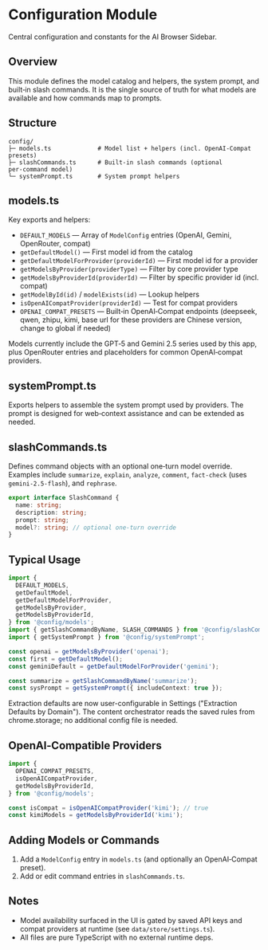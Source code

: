 # Configuration Module

Central configuration and constants for the AI Browser Sidebar.

## Overview

This module defines the model catalog and helpers, the system prompt, and built‑in slash commands. It is the single source of truth for what models are available and how commands map to prompts.

## Structure

```
config/
├─ models.ts             # Model list + helpers (incl. OpenAI‑Compat presets)
├─ slashCommands.ts      # Built-in slash commands (optional per‑command model)
└─ systemPrompt.ts       # System prompt helpers
```

## models.ts

Key exports and helpers:

- `DEFAULT_MODELS` — Array of `ModelConfig` entries (OpenAI, Gemini, OpenRouter, compat)
- `getDefaultModel()` — First model id from the catalog
- `getDefaultModelForProvider(providerId)` — First model id for a provider
- `getModelsByProvider(providerType)` — Filter by core provider type
- `getModelsByProviderId(providerId)` — Filter by specific provider id (incl. compat)
- `getModelById(id)` / `modelExists(id)` — Lookup helpers
- `isOpenAICompatProvider(providerId)` — Test for compat providers
- `OPENAI_COMPAT_PRESETS` — Built‑in OpenAI‑Compat endpoints (deepseek, qwen, zhipu, kimi, base url for these providers are Chinese version, change to global if needed)

Models currently include the GPT‑5 and Gemini 2.5 series used by this app, plus OpenRouter entries and placeholders for common OpenAI‑compat providers.

## systemPrompt.ts

Exports helpers to assemble the system prompt used by providers. The prompt is designed for web‑context assistance and can be extended as needed.

## slashCommands.ts

Defines command objects with an optional one‑turn model override. Examples include `summarize`, `explain`, `analyze`, `comment`, `fact-check` (uses `gemini-2.5-flash`), and `rephrase`.

```ts
export interface SlashCommand {
  name: string;
  description: string;
  prompt: string;
  model?: string; // optional one‑turn override
}
```

## Typical Usage

```ts
import {
  DEFAULT_MODELS,
  getDefaultModel,
  getDefaultModelForProvider,
  getModelsByProvider,
  getModelsByProviderId,
} from '@config/models';
import { getSlashCommandByName, SLASH_COMMANDS } from '@config/slashCommands';
import { getSystemPrompt } from '@config/systemPrompt';

const openai = getModelsByProvider('openai');
const first = getDefaultModel();
const geminiDefault = getDefaultModelForProvider('gemini');

const summarize = getSlashCommandByName('summarize');
const sysPrompt = getSystemPrompt({ includeContext: true });
```

Extraction defaults are now user-configurable in Settings
("Extraction Defaults by Domain"). The content orchestrator reads the saved
rules from chrome.storage; no additional config file is needed.

## OpenAI‑Compatible Providers

```ts
import {
  OPENAI_COMPAT_PRESETS,
  isOpenAICompatProvider,
  getModelsByProviderId,
} from '@config/models';

const isCompat = isOpenAICompatProvider('kimi'); // true
const kimiModels = getModelsByProviderId('kimi');
```

## Adding Models or Commands

1. Add a `ModelConfig` entry in `models.ts` (and optionally an OpenAI‑Compat preset).
2. Add or edit command entries in `slashCommands.ts`.

## Notes

- Model availability surfaced in the UI is gated by saved API keys and compat providers at runtime (see `data/store/settings.ts`).
- All files are pure TypeScript with no external runtime deps.
